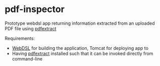 pdf-inspector
=============

Prototype webdsl app returning information extracted from an uploaded PDF file using [pdfextract][pdfextract]

Requirements:
 * [WebDSL][webdsl] for building the application, Tomcat for deploying app to
 * Having [pdfextract][pdfextract] installed such that it can be invoked directly from command-line
 
[webdsl]: http://webdsl.org
[pdfextract]: https://github.com/CrossRef/pdfextract
